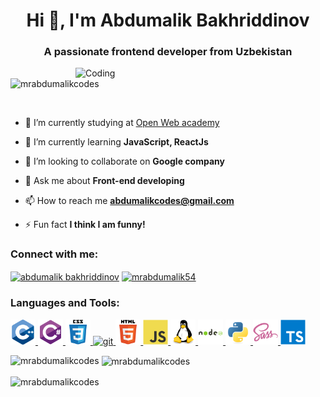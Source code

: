 <h1 align="center">Hi 👋, I'm Abdumalik Bakhriddinov</h1>
<h3 align="center">A passionate frontend developer from Uzbekistan</h3>
<img align="right"  alt="Coding" width="400" src="https://th.bing.com/th/id/R.2c41f9b5411045e59ef08bbe5045773e?rik=tD6d2S%2fy%2bhHT%2bQ&pid=ImgRaw&r=0">



<p align="left"> <img src="https://flyclipart.com/thumb2/smartlogic-explores-javascript-react-and-flux-tech-logos-221735.png" alt="mrabdumalikcodes" /> </p>

<p align="left"> <a href="https://twitter.com/" target="blank"><img src="https://img.shields.io/twitter/follow/?logo=twitter&style=for-the-badge" alt="" /></a> </p>

- 🔭 I’m currently studying at [Open Web academy](https://cabinet.owa.uz/entry/lead?utm_source=fnd1)

- 🌱 I’m currently learning **JavaScript, ReactJs**

- 👯 I’m looking to collaborate on **Google company**

- 💬 Ask me about **Front-end developing**

- 📫 How to reach me **abdumalikcodes@gmail.com**

- ⚡ Fun fact **I think I am funny!**

<h3 align="left">Connect with me:</h3>
<p align="left">
<a href="https://fb.com/abdumalik bakhriddinov" target="blank"><img align="center" src="https://raw.githubusercontent.com/rahuldkjain/github-profile-readme-generator/master/src/images/icons/Social/facebook.svg" alt="abdumalik bakhriddinov" height="30" width="40" /></a>
<a href="https://instagram.com/mrabdumalik54" target="blank"><img align="center" src="https://raw.githubusercontent.com/rahuldkjain/github-profile-readme-generator/master/src/images/icons/Social/instagram.svg" alt="mrabdumalik54" height="30" width="40" /></a>
</p>

<h3 align="left">Languages and Tools:</h3>
<p align="left"> <a href="https://www.w3schools.com/cpp/" target="_blank" rel="noreferrer"> <img src="https://raw.githubusercontent.com/devicons/devicon/master/icons/cplusplus/cplusplus-original.svg" alt="cplusplus" width="40" height="40"/> </a> <a href="https://www.w3schools.com/cs/" target="_blank" rel="noreferrer"> <img src="https://raw.githubusercontent.com/devicons/devicon/master/icons/csharp/csharp-original.svg" alt="csharp" width="40" height="40"/> </a> <a href="https://www.w3schools.com/css/" target="_blank" rel="noreferrer"> <img src="https://raw.githubusercontent.com/devicons/devicon/master/icons/css3/css3-original-wordmark.svg" alt="css3" width="40" height="40"/> </a> <a href="https://git-scm.com/" target="_blank" rel="noreferrer"> <img src="https://www.vectorlogo.zone/logos/git-scm/git-scm-icon.svg" alt="git" width="40" height="40"/> </a> <a href="https://www.w3.org/html/" target="_blank" rel="noreferrer"> <img src="https://raw.githubusercontent.com/devicons/devicon/master/icons/html5/html5-original-wordmark.svg" alt="html5" width="40" height="40"/> </a> <a href="https://developer.mozilla.org/en-US/docs/Web/JavaScript" target="_blank" rel="noreferrer"> <img src="https://raw.githubusercontent.com/devicons/devicon/master/icons/javascript/javascript-original.svg" alt="javascript" width="40" height="40"/> </a> <a href="https://www.linux.org/" target="_blank" rel="noreferrer"> <img src="https://raw.githubusercontent.com/devicons/devicon/master/icons/linux/linux-original.svg" alt="linux" width="40" height="40"/> </a> <a href="https://nodejs.org" target="_blank" rel="noreferrer"> <img src="https://raw.githubusercontent.com/devicons/devicon/master/icons/nodejs/nodejs-original-wordmark.svg" alt="nodejs" width="40" height="40"/> </a> <a href="https://www.python.org" target="_blank" rel="noreferrer"> <img src="https://raw.githubusercontent.com/devicons/devicon/master/icons/python/python-original.svg" alt="python" width="40" height="40"/> </a> <a href="https://sass-lang.com" target="_blank" rel="noreferrer"> <img src="https://raw.githubusercontent.com/devicons/devicon/master/icons/sass/sass-original.svg" alt="sass" width="40" height="40"/> </a> <a href="https://www.typescriptlang.org/" target="_blank" rel="noreferrer"> <img src="https://raw.githubusercontent.com/devicons/devicon/master/icons/typescript/typescript-original.svg" alt="typescript" width="40" height="40"/> </a> </p>

<p><img align="left" src="https://github-readme-stats.vercel.app/api/top-langs?username=mrabdumalikcodes&show_icons=true&locale=en&layout=compact" alt="mrabdumalikcodes" /></p>

<p>&nbsp;<img align="center" src="https://github-readme-stats.vercel.app/api?username=mrabdumalikcodes&show_icons=true&locale=en" alt="mrabdumalikcodes" /></p>

<p><img align="center" src="https://github-readme-streak-stats.herokuapp.com/?user=mrabdumalikcodes&" alt="mrabdumalikcodes" /></p>
